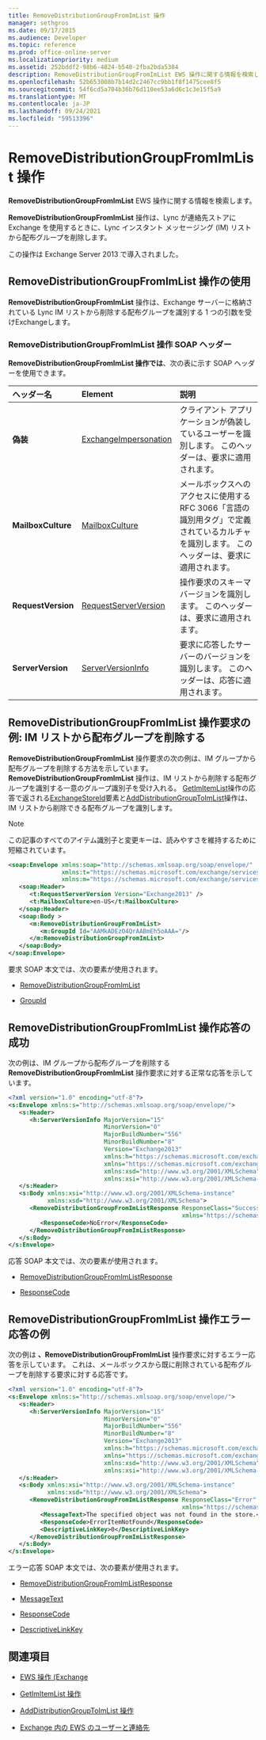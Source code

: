 ```yaml
---
title: RemoveDistributionGroupFromImList 操作
manager: sethgros
ms.date: 09/17/2015
ms.audience: Developer
ms.topic: reference
ms.prod: office-online-server
ms.localizationpriority: medium
ms.assetid: 252bddf2-98b6-4824-b548-2fba2bda5384
description: RemoveDistributionGroupFromImList EWS 操作に関する情報を検索します。
ms.openlocfilehash: 52b653008b7b14d2c2467cc9bb1f8f1475cee8f5
ms.sourcegitcommit: 54f6cd5a704b36b76d110ee53a6d6c1c3e15f5a9
ms.translationtype: MT
ms.contentlocale: ja-JP
ms.lasthandoff: 09/24/2021
ms.locfileid: "59513396"
---
```

# <a name="removedistributiongroupfromimlist-operation"></a>RemoveDistributionGroupFromImList 操作

**RemoveDistributionGroupFromImList** EWS 操作に関する情報を検索します。 
  
**RemoveDistributionGroupFromImList** 操作は、Lync が連絡先ストアに Exchange を使用するときに、Lync インスタント メッセージング (IM) リストから配布グループを削除します。 
  
この操作は Exchange Server 2013 で導入されました。
  
## <a name="using-the-removedistributiongroupfromimlist-operation"></a>RemoveDistributionGroupFromImList 操作の使用

**RemoveDistributionGroupFromImList** 操作は、Exchange サーバーに格納されている Lync IM リストから削除する配布グループを識別する 1 つの引数を受けExchangeします。 
  
### <a name="removedistributiongroupfromimlist-operation-soap-headers"></a>RemoveDistributionGroupFromImList 操作 SOAP ヘッダー

**RemoveDistributionGroupFromImList 操作では**、次の表に示す SOAP ヘッダーを使用できます。 
  
|**ヘッダー名**|**Element**|**説明**|
|:-----|:-----|:-----|
|**偽装** <br/> |[ExchangeImpersonation](exchangeimpersonation.md) <br/> |クライアント アプリケーションが偽装しているユーザーを識別します。 このヘッダーは、要求に適用されます。  <br/> |
|**MailboxCulture** <br/> |[MailboxCulture](mailboxculture.md) <br/> |メールボックスへのアクセスに使用する RFC 3066「言語の識別用タグ」で定義されているカルチャを識別します。 このヘッダーは、要求に適用されます。  <br/> |
|**RequestVersion** <br/> |[RequestServerVersion](requestserverversion.md) <br/> |操作要求のスキーマ バージョンを識別します。 このヘッダーは、要求に適用されます。  <br/> |
|**ServerVersion** <br/> |[ServerVersionInfo](serverversioninfo.md) <br/> |要求に応答したサーバーのバージョンを識別します。 このヘッダーは、応答に適用されます。  <br/> |
   
## <a name="removedistributiongroupfromimlist-operation-request-example-remove-a-distribution-group-from-an-im-list"></a>RemoveDistributionGroupFromImList 操作要求の例: IM リストから配布グループを削除する

**RemoveDistributionGroupFromImList** 操作要求の次の例は、IM グループから配布グループを削除する方法を示しています。 **RemoveDistributionGroupFromImList** 操作は、IM リストから削除する配布グループを識別する一意のグループ識別子を受け入れる。 [GetImItemList](getimitemlist-operation.md)操作の応答で返される[ExchangeStoreId](exchangestoreid.md)要素と[AddDistributionGroupToImList](adddistributiongrouptoimlist-operation.md)操作は、IM リストから削除できる配布グループを識別します。 
  
> [!NOTE]
> この記事のすべてのアイテム識別子と変更キーは、読みやすさを維持するために短縮されています。 
  
```XML
<soap:Envelope xmlns:soap="http://schemas.xmlsoap.org/soap/envelope/"
               xmlns:t="https://schemas.microsoft.com/exchange/services/2006/types"
               xmlns:m="https://schemas.microsoft.com/exchange/services/2006/messages">
   <soap:Header>
      <t:RequestServerVersion Version="Exchange2013" />
      <t:MailboxCulture>en-US</t:MailboxCulture>
   </soap:Header>
   <soap:Body >
      <m:RemoveDistributionGroupFromImList>
         <m:GroupId Id="AAMkADEzO4QrAABmEh5oAAA="/>
      </m:RemoveDistributionGroupFromImList>
   </soap:Body>
</soap:Envelope>
```

要求 SOAP 本文では、次の要素が使用されます。
  
- [RemoveDistributionGroupFromImList](removedistributiongroupfromimlist.md)
    
- [GroupId](groupid.md)
    
## <a name="successful-removedistributiongroupfromimlist-operation-response"></a>RemoveDistributionGroupFromImList 操作応答の成功

次の例は、IM グループから配布グループを削除する **RemoveDistributionGroupFromImList** 操作要求に対する正常な応答を示しています。 
  
```XML
<?xml version="1.0" encoding="utf-8"?>
<s:Envelope xmlns:s="http://schemas.xmlsoap.org/soap/envelope/">
   <s:Header>
      <h:ServerVersionInfo MajorVersion="15" 
                           MinorVersion="0" 
                           MajorBuildNumber="556" 
                           MinorBuildNumber="8" 
                           Version="Exchange2013" 
                           xmlns:h="https://schemas.microsoft.com/exchange/services/2006/types" 
                           xmlns="https://schemas.microsoft.com/exchange/services/2006/types" 
                           xmlns:xsd="http://www.w3.org/2001/XMLSchema" 
                           xmlns:xsi="http://www.w3.org/2001/XMLSchema-instance"/>
   </s:Header>
   <s:Body xmlns:xsi="http://www.w3.org/2001/XMLSchema-instance" 
           xmlns:xsd="http://www.w3.org/2001/XMLSchema">
      <RemoveDistributionGroupFromImListResponse ResponseClass="Success" 
                                                 xmlns="https://schemas.microsoft.com/exchange/services/2006/messages">
         <ResponseCode>NoError</ResponseCode>
      </RemoveDistributionGroupFromImListResponse>
   </s:Body>
</s:Envelope>
```

応答 SOAP 本文では、次の要素が使用されます。
  
- [RemoveDistributionGroupFromImListResponse](removedistributiongroupfromimlistresponse.md)
    
- [ResponseCode](responsecode.md)
    
## <a name="removedistributiongroupfromimlist-operation-error-response-example"></a>RemoveDistributionGroupFromImList 操作エラー応答の例

次の例は **、RemoveDistributionGroupFromImList** 操作要求に対するエラー応答を示しています。 これは、メールボックスから既に削除されている配布グループを削除する要求に対する応答です。 
  
```XML
<?xml version="1.0" encoding="utf-8"?>
<s:Envelope xmlns:s="http://schemas.xmlsoap.org/soap/envelope/">
   <s:Header>
      <h:ServerVersionInfo MajorVersion="15" 
                           MinorVersion="0" 
                           MajorBuildNumber="556" 
                           MinorBuildNumber="8" 
                           Version="Exchange2013" 
                           xmlns:h="https://schemas.microsoft.com/exchange/services/2006/types" 
                           xmlns="https://schemas.microsoft.com/exchange/services/2006/types" 
                           xmlns:xsd="http://www.w3.org/2001/XMLSchema" 
                           xmlns:xsi="http://www.w3.org/2001/XMLSchema-instance"/>
   </s:Header>
   <s:Body xmlns:xsi="http://www.w3.org/2001/XMLSchema-instance" 
           xmlns:xsd="http://www.w3.org/2001/XMLSchema">
      <RemoveDistributionGroupFromImListResponse ResponseClass="Error" 
                                                 xmlns="https://schemas.microsoft.com/exchange/services/2006/messages">
         <MessageText>The specified object was not found in the store.</MessageText>
         <ResponseCode>ErrorItemNotFound</ResponseCode>
         <DescriptiveLinkKey>0</DescriptiveLinkKey>
      </RemoveDistributionGroupFromImListResponse>
   </s:Body>
</s:Envelope>
```

エラー応答 SOAP 本文では、次の要素が使用されます。
  
- [RemoveDistributionGroupFromImListResponse](removedistributiongroupfromimlistresponse.md)
    
- [MessageText](messagetext.md)
    
- [ResponseCode](responsecode.md)
    
- [DescriptiveLinkKey](descriptivelinkkey.md)
    
## <a name="see-also"></a>関連項目

- [EWS 操作 (Exchange](ews-operations-in-exchange.md)
    
- [GetImItemList 操作](getimitemlist-operation.md)
    
- [AddDistributionGroupToImList 操作](adddistributiongrouptoimlist-operation.md)
    
- [Exchange 内の EWS のユーザーと連絡先](https://msdn.microsoft.com/library/043c33be-a0d1-4bad-a840-85715eda4813%28Office.15%29.aspx#What)
    

